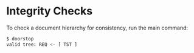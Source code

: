 # Integrity Checks

To check a document hierarchy for consistency, run the main command:

```sh
$ doorstop
valid tree: REQ <- [ TST ]
```
